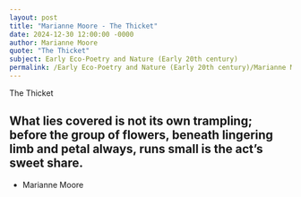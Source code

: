 ```yaml
---
layout: post
title: "Marianne Moore - The Thicket"
date: 2024-12-30 12:00:00 -0000
author: Marianne Moore
quote: "The Thicket"
subject: Early Eco-Poetry and Nature (Early 20th century)
permalink: /Early Eco-Poetry and Nature (Early 20th century)/Marianne Moore/Marianne Moore - The Thicket
---
```


The Thicket

What lies covered is not
     its own trampling; before 
     the group of flowers, beneath
    lingering limb and petal always, 
   runs small is the act’s sweet share.
   ----

- Marianne Moore
